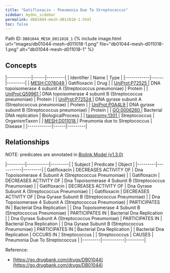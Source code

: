 ```yaml
---
title: "Gatifloxacin - Pneumonia Due To Streptococcus"
sidebar: mydoc_sidebar
permalink: db01044-mesh-d011018-1.html
toc: false 
---
```



Path ID: `DB01044_MESH_D011018_1`
{% include image.html url="images/db01044-mesh-d011018-1.png" file="db01044-mesh-d011018-1.png" alt="db01044-mesh-d011018-1" %}

## Concepts

|------------|------|---------|
| Identifier | Name | Type    |
|------------|------|---------|
| <a href="https://identifiers.org/MESH:C078049">MESH:C078049 </a> | Gatifloxacin | Drug |
| <a href="https://identifiers.org/UniProt:P72525">UniProt:P72525 </a> | DNA topoisomerase 4 subunit A (Streptococcus pneumoniae) | Protein |
| <a href="https://identifiers.org/UniProt:Q59961">UniProt:Q59961 </a> | DNA topoisomerase 4 subunit B (Streptococcus pneumoniae) | Protein |
| <a href="https://identifiers.org/UniProt:P72524">UniProt:P72524 </a> | DNA gyrase subunit A (Streptococcus pneumoniae) | Protein |
| <a href="https://identifiers.org/UniProt:P0A4L9">UniProt:P0A4L9 </a> | DNA gyrase subunit B (Streptococcus pneumoniae) | Protein |
| <a href="https://identifiers.org/GO:0006260">GO:0006260 </a> | Bacterial DNA replication | BiologicalProcess |
| <a href="https://identifiers.org/taxonomy:1301">taxonomy:1301 </a> | Streptococcus | OrganismTaxon |
| <a href="https://identifiers.org/MESH:D011018">MESH:D011018 </a> | Pneumonia due to Streptococcus | Disease |
|------------|------|---------|

## Relationships


NOTE: predicates are annotated in <a href="https://github.com/biolink/biolink-model/releases/tag/v1.3.0">Biolink Model (v1.3.0)</a>

|---------|-----------|---------|
| Subject | Predicate | Object  |
|---------|-----------|---------|
| Gatifloxacin | DECREASES ACTIVITY OF | Dna Topoisomerase 4 Subunit A (Streptococcus Pneumoniae) |
| Gatifloxacin | DECREASES ACTIVITY OF | Dna Topoisomerase 4 Subunit B (Streptococcus Pneumoniae) |
| Gatifloxacin | DECREASES ACTIVITY OF | Dna Gyrase Subunit A (Streptococcus Pneumoniae) |
| Gatifloxacin | DECREASES ACTIVITY OF | Dna Gyrase Subunit B (Streptococcus Pneumoniae) |
| Dna Topoisomerase 4 Subunit A (Streptococcus Pneumoniae) | PARTICIPATES IN | Bacterial Dna Replication |
| Dna Topoisomerase 4 Subunit B (Streptococcus Pneumoniae) | PARTICIPATES IN | Bacterial Dna Replication |
| Dna Gyrase Subunit A (Streptococcus Pneumoniae) | PARTICIPATES IN | Bacterial Dna Replication |
| Dna Gyrase Subunit B (Streptococcus Pneumoniae) | PARTICIPATES IN | Bacterial Dna Replication |
| Bacterial Dna Replication | OCCURS IN | Streptococcus |
| Streptococcus | CAUSES | Pneumonia Due To Streptococcus |
|---------|-----------|---------|

Reference: 
  - [https://go.drugbank.com/drugs/DB01044](https://go.drugbank.com/drugs/DB01044)
